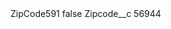 <?xml version="1.0" encoding="UTF-8"?>
<CustomMetadata xmlns="http://soap.sforce.com/2006/04/metadata" xmlns:xsi="http://www.w3.org/2001/XMLSchema-instance" xmlns:xsd="http://www.w3.org/2001/XMLSchema">
    <label>ZipCode591</label>
    <protected>false</protected>
    <values>
        <field>Zipcode__c</field>
        <value xsi:type="xsd:string">56944</value>
    </values>
</CustomMetadata>
